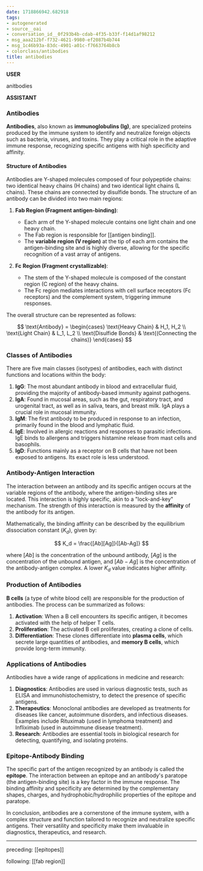 ```yaml
---
date: 1718866942.682918
tags:
- autogenerated
- source__oai
- conversation_id__0f293b4b-cdab-4f35-b33f-f14d1af98212
- msg_aaa212bf-f732-4621-9980-ef2087b4b744
- msg_1c46b93a-83dc-4901-a01c-f7663764b8cb
- colorclass/antibodies
title: antibodies
---
```


**USER**

anitbodies


**ASSISTANT**

### Antibodies

**Antibodies**, also known as **immunoglobulins (Ig)**, are specialized proteins produced by the immune system to identify and neutralize foreign objects such as bacteria, viruses, and toxins. They play a critical role in the adaptive immune response, recognizing specific antigens with high specificity and affinity.

#### Structure of Antibodies

Antibodies are Y-shaped molecules composed of four polypeptide chains: two identical heavy chains (H chains) and two identical light chains (L chains). These chains are connected by disulfide bonds. The structure of an antibody can be divided into two main regions:

1. **Fab Region (Fragment antigen-binding)**:
   - Each arm of the Y-shaped molecule contains one light chain and one heavy chain.
   - The Fab region is responsible for [[antigen binding]].
   - The **variable region (V region)** at the tip of each arm contains the antigen-binding site and is highly diverse, allowing for the specific recognition of a vast array of antigens.

2. **Fc Region (Fragment crystallizable)**:
   - The stem of the Y-shaped molecule is composed of the constant region (C region) of the heavy chains.
   - The Fc region mediates interactions with cell surface receptors (Fc receptors) and the complement system, triggering immune responses.

The overall structure can be represented as follows:

$$
\text{Antibody} = \begin{cases}
\text{Heavy Chain} & H_1, H_2 \\
\text{Light Chain} & L_1, L_2 \\
\text{Disulfide Bonds} & \text{(Connecting the chains)}
\end{cases}
$$

### Classes of Antibodies

There are five main classes (isotypes) of antibodies, each with distinct functions and locations within the body:

1. **IgG**: The most abundant antibody in blood and extracellular fluid, providing the majority of antibody-based immunity against pathogens.
2. **IgA**: Found in mucosal areas, such as the gut, respiratory tract, and urogenital tract, as well as in saliva, tears, and breast milk. IgA plays a crucial role in mucosal immunity.
3. **IgM**: The first antibody to be produced in response to an infection, primarily found in the blood and lymphatic fluid.
4. **IgE**: Involved in allergic reactions and responses to parasitic infections. IgE binds to allergens and triggers histamine release from mast cells and basophils.
5. **IgD**: Functions mainly as a receptor on B cells that have not been exposed to antigens. Its exact role is less understood.

### Antibody-Antigen Interaction

The interaction between an antibody and its specific antigen occurs at the variable regions of the antibody, where the antigen-binding sites are located. This interaction is highly specific, akin to a "lock-and-key" mechanism. The strength of this interaction is measured by the **affinity** of the antibody for its antigen.

Mathematically, the binding affinity can be described by the equilibrium dissociation constant ($K_d$), given by:

$$
K_d = \frac{[Ab][Ag]}{[Ab-Ag]}
$$

where $[Ab]$ is the concentration of the unbound antibody, $[Ag]$ is the concentration of the unbound antigen, and $[Ab-Ag]$ is the concentration of the antibody-antigen complex. A lower $K_d$ value indicates higher affinity.

### Production of Antibodies

**B cells** (a type of white blood cell) are responsible for the production of antibodies. The process can be summarized as follows:

1. **Activation**: When a B cell encounters its specific antigen, it becomes activated with the help of helper T cells.
2. **Proliferation**: The activated B cell proliferates, creating a clone of cells.
3. **Differentiation**: These clones differentiate into **plasma cells**, which secrete large quantities of antibodies, and **memory B cells**, which provide long-term immunity.

### Applications of Antibodies

Antibodies have a wide range of applications in medicine and research:

1. **Diagnostics**: Antibodies are used in various diagnostic tests, such as ELISA and immunohistochemistry, to detect the presence of specific antigens.
2. **Therapeutics**: Monoclonal antibodies are developed as treatments for diseases like cancer, autoimmune disorders, and infectious diseases. Examples include Rituximab (used in lymphoma treatment) and Infliximab (used in autoimmune disease treatment).
3. **Research**: Antibodies are essential tools in biological research for detecting, quantifying, and isolating proteins.

### Epitope-Antibody Binding

The specific part of the antigen recognized by an antibody is called the **epitope**. The interaction between an epitope and an antibody's paratope (the antigen-binding site) is a key factor in the immune response. The binding affinity and specificity are determined by the complementary shapes, charges, and hydrophobic/hydrophilic properties of the epitope and paratope.

In conclusion, antibodies are a cornerstone of the immune system, with a complex structure and function tailored to recognize and neutralize specific antigens. Their versatility and specificity make them invaluable in diagnostics, therapeutics, and research.


---

preceding: [[epitopes]]  


following: [[fab region]]